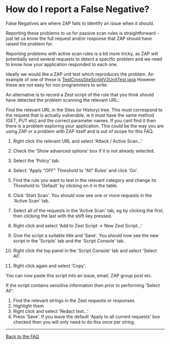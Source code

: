 # How do I report a False Negative?

False Negatives are where ZAP fails to identify an issue when it should.

Reporting these problems to us for passive scan rules is straightforward - just let us know the full request and/or response that ZAP should have raised the problem for.

Reporting problems with active scan rules is a bit more tricky, as ZAP will potentially send several requests to detect a specific problem and we need to know how your application responded to each one.

Ideally we would like a ZAP unit test which reproduces the problem. An example of one of these is [TestCrossSiteScriptV2UnitTest.java](https://github.com/zaproxy/zap-extensions/blob/master/addOns/ascanrules/src/test/java/org/zaproxy/zap/extension/ascanrules/TestCrossSiteScriptV2UnitTest.java)
However these are not easy for non programmers to write.

An alternative is to record a Zest script of the rule that you think should have detected the problem scanning the relevant URL:

Find the relevant URL in the Sites (or History) tree.
This must correspond to the request that is actually vulnerable, ie it must have the same method (GET, PUT etc)
and the correct parameter names.
If you cant find it then there is a problem exploring your application. This could be the way you are using ZAP or a problem with ZAP itself and is out of scope for this FAQ.

1. Right click the relevant URL and select 'Attack / Active Scan...'
1. Check the 'Show advanced options' box if it is not already selected.
1. Select the 'Policy' tab.
1. Select: 'Apply "OFF" Threshold to "All" Rules' and click 'Go'.
1. Find the rule you want to test in the relevant category and change its Threshold to 'Default' by clicking on it in the table.
1. Click 'Start Scan'. You should now see one or more requests in the 'Active Scan' tab.

1. Select all of the requests in the 'Active Scan' tab, eg by clicking the first, then clicking the last with the shift key pressed.
1. Right click and select 'Add to Zest Script -> New Zest Script...'
1. Give the script a suitable title and 'Save'. You should now see the new script in the 'Scripts' tab and the 'Script Console' tab.

1. Right click the top panel in the 'Script Console' tab and select 'Select All'.
1. Right click again and select 'Copy'.

You can now paste this script into an issue, email, ZAP group post etc.

If the script contains sensitive information then prior to performing 'Select All':

1. Find the relevant strings in the Zest requests or responses
1. Highlight them
1. Right click and select 'Redact text...'
1. Press 'Save'. If you leave the default 'Apply to all current requests' box checked then you will only need to do this once per string.

---

[Back to the FAQ](FAQtoplevel)